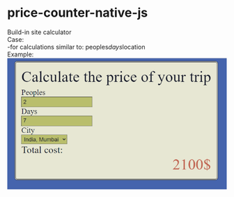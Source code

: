 # price-counter-native-js
Build-in site calculator  </br>
Case: </br>
	-for calculations similar to: peoples*days*location</br>
	Example:</br>
	![This is an image](/Demo.png)
	
